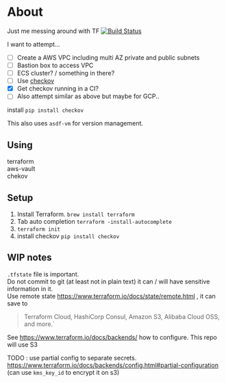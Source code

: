 # About
Just me messing around with TF [![Build Status](https://travis-ci.org/joesustaric/tf-playground.svg?branch=master)](https://travis-ci.org/joesustaric/tf-playground)

I want to attempt...

- [ ] Create a AWS VPC including multi AZ private and public subnets
- [ ] Bastion box to access VPC
- [ ] ECS cluster? / something in there?
- [ ] Use [checkov](https://www.checkov.io/)
- [x] Get checkov running in a CI?
- [ ] Also attempt similar as above but maybe for GCP..

install `pip install checkov`

This also uses `asdf-vm` for version management.

## Using 
terraform  
aws-vault  
chekov

## Setup

1. Install Terraform. `brew install terraform`
2. Tab auto completion `terraform -install-autocomplete`
3. `terraform init`
4. install checkov `pip install checkov`


## WIP notes
`.tfstate` file is important.  
Do not commit to git (at least not in plain text) it can / will have sensitive information in it.  
Use remote state https://www.terraform.io/docs/state/remote.html , it can save to 
> Terraform Cloud, HashiCorp Consul, Amazon S3, Alibaba Cloud OSS, and more.`

See https://www.terraform.io/docs/backends/ how to configure.
This repo will use S3

TODO : use partial config to separate secrets. https://www.terraform.io/docs/backends/config.html#partial-configuration (can use `kms_key_id` to encrypt it on s3)

